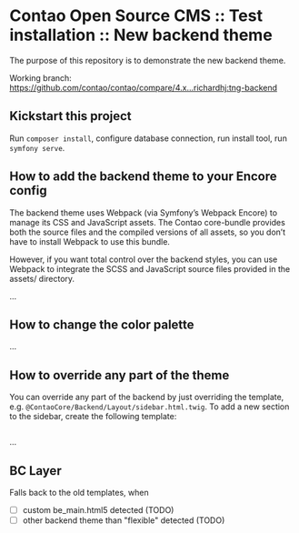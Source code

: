 Contao Open Source CMS :: Test installation :: New backend theme
================================================================

The purpose of this repository is to demonstrate the new backend theme.

Working branch: https://github.com/contao/contao/compare/4.x...richardhj:tng-backend

Kickstart this project
----------------------

Run `composer install`, configure database connection, run install tool, run `symfony serve`.

How to add the backend theme to your Encore config
--------------------------------------------------

The backend theme uses Webpack (via Symfony’s Webpack Encore) to manage its CSS and JavaScript assets.
The Contao core-bundle provides both the source files and the compiled versions of all assets,
so you don’t have to install Webpack to use this bundle.

However, if you want total control over the backend styles, you can use Webpack to integrate the SCSS and JavaScript
source files provided in the assets/ directory.

…

How to change the color palette
-------------------------------

…

How to override any part of the theme
-------------------------------------

You can override any part of the backend by just overriding the template,
e.g. `@ContaoCore/Backend/Layout/sidebar.html.twig`. 
To add a new section to the sidebar, create the following template:

```html

```

…

BC Layer
--------

Falls back to the old templates, when

- [ ] custom be_main.html5 detected (TODO)
- [ ] other backend theme than "flexible" detected (TODO)
